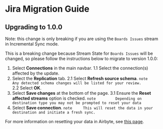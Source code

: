 # Jira Migration Guide

## Upgrading to 1.0.0

Note: this change is only breaking if you are using the `Boards Issues` stream in Incremental Sync
mode.

This is a breaking change because Stream State for `Boards Issues` will be changed, so please follow
the instructions below to migrate to version 1.0.0:

1. Select **Connections** in the main navbar. 1.1 Select the connection(s) affected by the update.
2. Select the **Replication** tab. 2.1 Select **Refresh source schema**.
   `note         Any detected schema changes will be listed for your review.         ` 2.2 Select
   **OK**.
3. Select **Save changes** at the bottom of the page. 3.1 Ensure the **Reset affected streams**
   option is checked.
   `note         Depending on destination type you may not be prompted to reset your data         `
4. Select **Save connection**.
   `note     This will reset the data in your destination and initiate a fresh sync.     `

For more information on resetting your data in Airbyte, see
[this page](https://docs.airbyte.com/operator-guides/reset).
